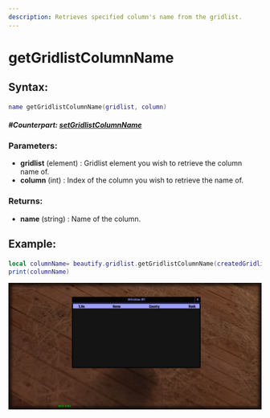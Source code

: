 ```yaml
---
description: Retrieves specified column's name from the gridlist.
---
```


# getGridlistColumnName

## **Syntax:**

```lua
name getGridlistColumnName(gridlist, column)
```

#### _**\#Counterpart:**_ [_**setGridlistColumnName**_](setgridlistcolumnname.md)

### **Parameters:**

* **gridlist** \(element\) : Gridlist element you wish to retrieve the column name of.
* **column** \(int\) : Index of the column you wish to retrieve the name of.

### **Returns:**

* **name** \(string\) : Name of the column.

## **Example:**

```lua
local columnName= beautify.gridlist.getGridlistColumnName(createdGridlist, 1)
print(columnName)
```

![](../../.gitbook/assets/elements/gridlist/api//getgridlistcolumnname.png)

